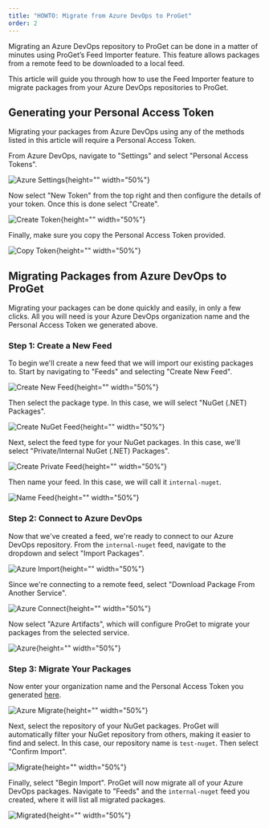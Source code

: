 ```yaml
---
title: "HOWTO: Migrate from Azure DevOps to ProGet"
order: 2
---
```


Migrating an Azure DevOps repository to ProGet can be done in a matter of minutes using ProGet’s Feed Importer feature. This feature allows packages from a remote feed to be downloaded to a local feed. 

This article will guide you through how to use the Feed Importer feature to migrate packages from your Azure DevOps repositories to ProGet. 

## Generating your Personal Access Token
Migrating your packages from Azure DevOps using any of the methods listed in this article will require a Personal Access Token. 

From Azure DevOps, navigate to "Settings" and select "Personal Access Tokens".

![Azure Settings](/resources/docs/azure-settings-pat.png){height="" width="50%"}

Now select "New Token" from the top right and then configure the details of your token. Once this is done select "Create".

![Create Token](/resources/docs/azure-pat-create.png){height="" width="50%"}

Finally, make sure you copy the Personal Access Token provided.

![Copy Token](/resources/docs/azure-pat-save.png){height="" width="50%"}

## Migrating Packages from Azure DevOps to ProGet
Migrating your packages can be done quickly and easily, in only a few clicks. All you will need is your Azure DevOps organization name and the Personal Access Token we generated above.

### Step 1: Create a New Feed
To begin we'll create a new feed that we will import our existing packages to. Start by navigating to "Feeds" and selecting "Create New Feed".

![Create New Feed](/resources/docs/proget-feeds-createnewfeed.png){height="" width="50%"}

Then select the package type. In this case, we will select "NuGet (.NET) Packages".

![Create NuGet Feed](/resources/docs/proget-newfeed-nugetselect.png){height="" width="50%"}

Next, select the feed type for your NuGet packages. In this case, we'll select "Private/Internal NuGet (.NET) Packages".

![Create Private Feed](/resources/docs/proget-createfeed-privatefeed.png){height="" width="50%"}


Then name your feed. In this case, we will call it `internal-nuget`.

![Name Feed](/resources/docs/proget-createfeed-name.png){height="" width="50%"}

### Step 2: Connect to Azure DevOps
Now that we've created a feed, we're ready to connect to our Azure DevOps repository. From the `internal-nuget` feed, navigate to the dropdown and select "Import Packages".

![Azure Import](/resources/docs/proget-importpackages.png){height="" width="50%"}

Since we're connecting to a remote feed, select "Download Package From Another Service".

![Azure Connect](/resources/docs/proget-downloadpackage-azure.png){height="" width="50%"}

Now select "Azure Artifacts", which will configure ProGet to migrate your packages from the selected service.

![Azure](/resources/docs/proget-connectfeed-migrate-azure.png){height="" width="50%"}

### Step 3: Migrate Your Packages
Now enter your organization name and the Personal Access Token you generated [here](#generating-your-personal-access-token-pat). 

![Azure Migrate](/resources/docs/proget-migrate-azure.png){height="" width="50%"}

Next, select the repository of your NuGet packages. ProGet will automatically filter your NuGet repository from others, making it easier to find and select. In this case, our repository name is `test-nuget`. Then select "Confirm Import".

![Migrate](/resources/docs/proget-migrate-azure-feed.png){height="" width="50%"}

Finally, select "Begin Import". ProGet will now migrate all of your Azure DevOps packages. Navigate to "Feeds" and the `internal-nuget` feed you created, where it will list all migrated packages.

![Migrated](/resources/docs/proget-nugetfeed-fakepackages.png){height="" width="50%"}